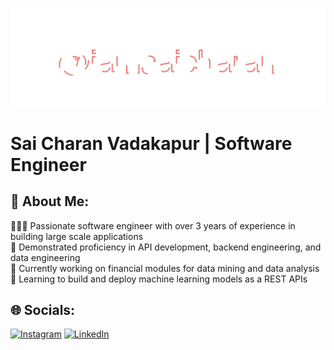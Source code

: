 ![Alt text](header.svg)

# Sai Charan Vadakapur | Software Engineer

## 💫 About Me:
👨🏻‍🔬 Passionate software engineer with over 3 years of experience in building large scale applications  
🚀 Demonstrated proficiency in API development, backend engineering, and data engineering  
🔭 Currently working on financial modules for data mining and data analysis  
📖 Learning to build and deploy machine learning models as a REST APIs  

## 🌐 Socials:
[![Instagram](https://img.shields.io/badge/Instagram-%23E4405F.svg?logo=Instagram&logoColor=white)](https://www.instagram.com/iamsaicharan/) [![LinkedIn](https://img.shields.io/badge/LinkedIn-%230077B5.svg?logo=linkedin&logoColor=white)](https://www.linkedin.com/in/vadakapur-sai-charan/) 

<!---
iamsaicharan/iamsaicharan is a ✨ special ✨ repository because its `README.md` (this file) appears on your GitHub profile.
You can click the Preview link to take a look at your changes.
--->
